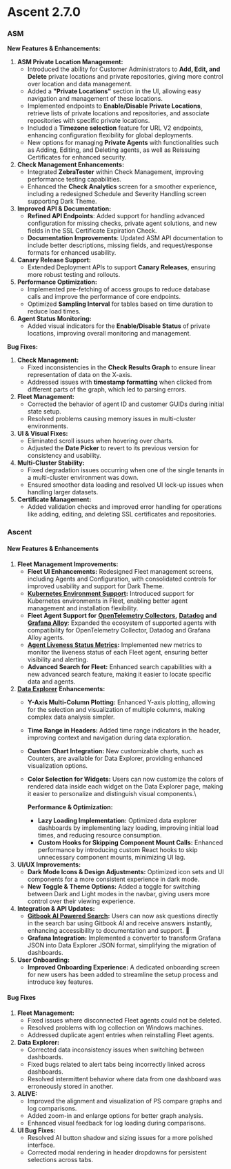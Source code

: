 # Ascent 2.7.0

### **ASM** <a href="#adf" id="adf"></a>

**New Features & Enhancements:**

1. **ASM Private Location Management:**
   * Introduced the ability for Customer Administrators to **Add, Edit, and Delete** private locations and private repositories, giving more control over location and data management.
   * Added a **"Private Locations"** section in the UI, allowing easy navigation and management of these locations.
   * Implemented endpoints to **Enable/Disable Private Locations**, retrieve lists of private locations and repositories, and associate repositories with specific private locations.
   * Included a **Timezone selection** feature for URL V2 endpoints, enhancing configuration flexibility for global deployments.
   * New options for managing **Private Agents** with functionalities such as Adding, Editing, and Deleting agents, as well as Reissuing Certificates for enhanced security.
2. **Check Management Enhancements:**
   * Integrated **ZebraTester** within Check Management, improving performance testing capabilities.
   * Enhanced the **Check Analytics** screen for a smoother experience, including a redesigned Schedule and Severity Handling screen supporting Dark Theme.
3. **Improved API & Documentation:**
   * **Refined API Endpoints**: Added support for handling advanced configuration for missing checks, private agent solutions, and new fields in the SSL Certificate Expiration Check.
   * **Documentation Improvements**: Updated ASM API documentation to include better descriptions, missing fields, and request/response formats for enhanced usability.
4. **Canary Release Support:**
   * Extended Deployment APIs to support **Canary Releases**, ensuring more robust testing and rollouts.
5. **Performance Optimization:**
   * Implemented pre-fetching of access groups to reduce database calls and improve the performance of core endpoints.
   * Optimized **Sampling Interval** for tables based on time duration to reduce load times.
6. **Agent Status Monitoring:**
   * Added visual indicators for the **Enable/Disable Status** of private locations, improving overall monitoring and management.

**Bug Fixes:**

1. **Check Management:**
   * Fixed inconsistencies in the **Check Results Graph** to ensure linear representation of data on the X-axis.
   * Addressed issues with **timestamp formatting** when clicked from different parts of the graph, which led to parsing errors.
2. **Fleet Management:**
   * Corrected the behavior of agent ID and customer GUIDs during initial state setup.
   * Resolved problems causing memory issues in multi-cluster environments.
3. **UI & Visual Fixes:**
   * Eliminated scroll issues when hovering over charts.
   * Adjusted the **Date Picker** to revert to its previous version for consistency and usability.
4. **Multi-Cluster Stability:**
   * Fixed degradation issues occurring when one of the single tenants in a multi-cluster environment was down.
   * Ensured smoother data loading and resolved UI lock-up issues when handling larger datasets.
5. **Certificate Management:**
   * Added validation checks and improved error handling for operations like adding, editing, and deleting SSL certificates and repositories.

### **Ascent** <a href="#adf" id="adf"></a>

#### **New Features & Enhancements** <a href="#new-features-and-enhancements" id="new-features-and-enhancements"></a>

1. **Fleet Management Improvements:**
   * **Fleet UI Enhancements:** Redesigned Fleet management screens, including Agents and Configuration, with consolidated controls for improved usability and support for Dark Theme.
   * [**Kubernetes Environment Support**](https://docs.apica.io/fleet-management/list-of-agents/opentelemetry-kubernetes)**:** Introduced support for Kubernetes environments in Fleet, enabling better agent management and installation flexibility.
   * **Fleet Agent Support for** [**OpenTelemetry Collectors**](https://docs.apica.io/fleet-management/list-of-agents/opentelemetry-collector)**,** [**Datadog**](https://docs.apica.io/fleet-management/list-of-agents/datadog-agent) **and** [**Grafana Alloy**](https://docs.apica.io/fleet-management/list-of-agents/grafana-alloy): Expanded the ecosystem of supported agents with compatibility for OpenTelemetry Collector, Datadog and Grafana Alloy agents.
   * [**Agent Liveness Status Metrics**](https://docs.apica.io/fleet-management/overview)**:** Implemented new metrics to monitor the liveness status of each Fleet agent, ensuring better visibility and alerting.
   * **Advanced Search for Fleet:** Enhanced search capabilities with a new advanced search feature, making it easier to locate specific data and agents.
2. [**Data Explorer**](https://docs.apica.io/data-management/overview-1/creating-json-schema) **Enhancements:**
   * **Y-Axis Multi-Column Plotting:** Enhanced Y-axis plotting, allowing for the selection and visualization of multiple columns, making complex data analysis simpler.
   * **Time Range in Headers:** Added time range indicators in the header, improving context and navigation during data exploration.
   * **Custom Chart Integration:** New customizable charts, such as Counters, are available for Data Explorer, providing enhanced visualization options.
   *   **Color Selection for Widgets:** Users can now customize the colors of rendered data inside each widget on the Data Explorer page, making it easier to personalize and distinguish visual components.\


       **Performance & Optimization:**

       * **Lazy Loading Implementation:** Optimized data explorer dashboards by implementing lazy loading, improving initial load times, and reducing resource consumption.
       * **Custom Hooks for Skipping Component Mount Calls:** Enhanced performance by introducing custom React hooks to skip unnecessary component mounts, minimizing UI lag.
3. **UI/UX Improvements:**
   * **Dark Mode Icons & Design Adjustments:** Optimized icon sets and UI components for a more consistent experience in dark mode.
   * **New Toggle & Theme Options:** Added a toggle for switching between Dark and Light modes in the navbar, giving users more control over their viewing experience.
4. **Integration & API Updates:**
   * [**Gitbook AI Powered Search**](https://docs.apica.io/logiq-events/ai-powered-search)**:** Users can now ask questions directly in the search bar using Gitbook AI and receive answers instantly, enhancing accessibility to documentation and support. :brain:
   * **Grafana Integration:** Implemented a converter to transform Grafana JSON into Data Explorer JSON format, simplifying the migration of dashboards.&#x20;
5. **User Onboarding:**
   * **Improved Onboarding Experience:** A dedicated onboarding screen for new users has been added to streamline the setup process and introduce key features.

#### **Bug Fixes** <a href="#bug-fixes" id="bug-fixes"></a>

1. **Fleet Management:**
   * Fixed issues where disconnected Fleet agents could not be deleted.
   * Resolved problems with log collection on Windows machines.
   * Addressed duplicate agent entries when reinstalling Fleet agents.
2. **Data Explorer:**
   * Corrected data inconsistency issues when switching between dashboards.
   * Fixed bugs related to alert tabs being incorrectly linked across dashboards.
   * Resolved intermittent behavior where data from one dashboard was erroneously stored in another.
3. **ALIVE:**
   * Improved the alignment and visualization of PS compare graphs and log comparisons.
   * Added zoom-in and enlarge options for better graph analysis.
   * Enhanced visual feedback for log loading during comparisons.
4. **UI Bug Fixes:**
   * Resolved AI button shadow and sizing issues for a more polished interface.
   * Corrected modal rendering in header dropdowns for persistent selections across tabs.
